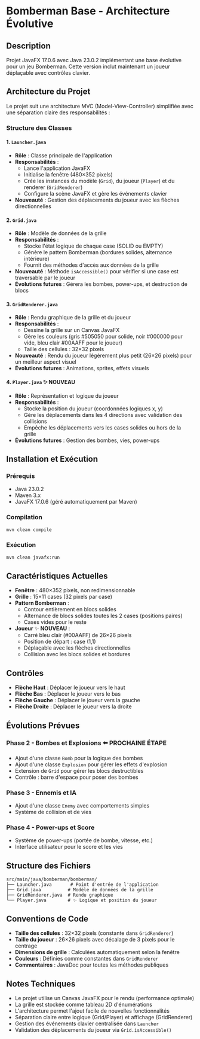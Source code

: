 # Bomberman Base - Architecture Évolutive

## Description
Projet JavaFX 17.0.6 avec Java 23.0.2 implémentant une base évolutive pour un jeu Bomberman. Cette version inclut maintenant un joueur déplaçable avec contrôles clavier.

## Architecture du Projet

Le projet suit une architecture MVC (Model-View-Controller) simplifiée avec une séparation claire des responsabilités :

### Structure des Classes

#### 1. `Launcher.java`
- **Rôle** : Classe principale de l'application
- **Responsabilités** :
  - Lance l'application JavaFX
  - Initialise la fenêtre (480×352 pixels)
  - Crée les instances du modèle (`Grid`), du joueur (`Player`) et du renderer (`GridRenderer`)
  - Configure la scène JavaFX et gère les événements clavier
- **Nouveauté** : Gestion des déplacements du joueur avec les flèches directionnelles

#### 2. `Grid.java`
- **Rôle** : Modèle de données de la grille
- **Responsabilités** :
  - Stocke l'état logique de chaque case (SOLID ou EMPTY)
  - Génère le pattern Bomberman (bordures solides, alternance intérieure)
  - Fournit des méthodes d'accès aux données de la grille
- **Nouveauté** : Méthode `isAccessible()` pour vérifier si une case est traversable par le joueur
- **Évolutions futures** : Gérera les bombes, power-ups, et destruction de blocs

#### 3. `GridRenderer.java`
- **Rôle** : Rendu graphique de la grille et du joueur
- **Responsabilités** :
  - Dessine la grille sur un Canvas JavaFX
  - Gère les couleurs (gris #505050 pour solide, noir #000000 pour vide, bleu clair #00AAFF pour le joueur)
  - Taille des cellules : 32×32 pixels
- **Nouveauté** : Rendu du joueur légèrement plus petit (26×26 pixels) pour un meilleur aspect visuel
- **Évolutions futures** : Animations, sprites, effets visuels

#### 4. `Player.java` ✨ **NOUVEAU**
- **Rôle** : Représentation et logique du joueur
- **Responsabilités** :
  - Stocke la position du joueur (coordonnées logiques x, y)
  - Gère les déplacements dans les 4 directions avec validation des collisions
  - Empêche les déplacements vers les cases solides ou hors de la grille
- **Évolutions futures** : Gestion des bombes, vies, power-ups

## Installation et Exécution

### Prérequis
- Java 23.0.2
- Maven 3.x
- JavaFX 17.0.6 (géré automatiquement par Maven)

### Compilation
```bash
mvn clean compile
```

### Exécution
```bash
mvn clean javafx:run
```

## Caractéristiques Actuelles

- **Fenêtre** : 480×352 pixels, non redimensionnable
- **Grille** : 15×11 cases (32 pixels par case)
- **Pattern Bomberman** :
  - Contour entièrement en blocs solides
  - Alternance de blocs solides toutes les 2 cases (positions paires)
  - Cases vides pour le reste
- **Joueur** ✨ **NOUVEAU** :
  - Carré bleu clair (#00AAFF) de 26×26 pixels
  - Position de départ : case (1,1)
  - Déplaçable avec les flèches directionnelles
  - Collision avec les blocs solides et bordures

## Contrôles

- **Flèche Haut** : Déplacer le joueur vers le haut
- **Flèche Bas** : Déplacer le joueur vers le bas  
- **Flèche Gauche** : Déplacer le joueur vers la gauche
- **Flèche Droite** : Déplacer le joueur vers la droite

## Évolutions Prévues

### Phase 2 - Bombes et Explosions ⬅️ **PROCHAINE ÉTAPE**
- Ajout d'une classe `Bomb` pour la logique des bombes
- Ajout d'une classe `Explosion` pour gérer les effets d'explosion
- Extension de `Grid` pour gérer les blocs destructibles
- Contrôle : barre d'espace pour poser des bombes

### Phase 3 - Ennemis et IA
- Ajout d'une classe `Enemy` avec comportements simples
- Système de collision et de vies

### Phase 4 - Power-ups et Score
- Système de power-ups (portée de bombe, vitesse, etc.)
- Interface utilisateur pour le score et les vies

## Structure des Fichiers
```
src/main/java/bomberman/bomberman/
├── Launcher.java       # Point d'entrée de l'application
├── Grid.java          # Modèle de données de la grille
├── GridRenderer.java  # Rendu graphique
└── Player.java        # ✨ Logique et position du joueur
```

## Conventions de Code

- **Taille des cellules** : 32×32 pixels (constante dans `GridRenderer`)
- **Taille du joueur** : 26×26 pixels avec décalage de 3 pixels pour le centrage
- **Dimensions de grille** : Calculées automatiquement selon la fenêtre
- **Couleurs** : Définies comme constantes dans `GridRenderer`
- **Commentaires** : JavaDoc pour toutes les méthodes publiques

## Notes Techniques

- Le projet utilise un Canvas JavaFX pour le rendu (performance optimale)
- La grille est stockée comme tableau 2D d'énumérations
- L'architecture permet l'ajout facile de nouvelles fonctionnalités
- Séparation claire entre logique (Grid/Player) et affichage (GridRenderer)
- Gestion des événements clavier centralisée dans `Launcher`
- Validation des déplacements du joueur via `Grid.isAccessible()` 